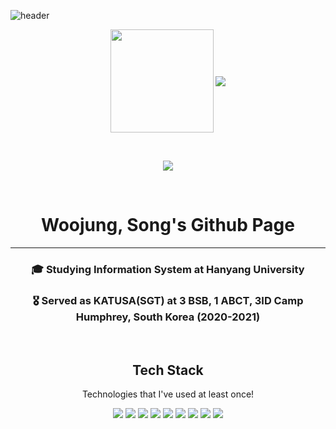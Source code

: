 
![header](https://capsule-render.vercel.app/api?type=waving&color=gradient&height=300&section=header&text=Welcome&fontSize=90&animation=fadeIn&fontcolor=auto)
<p align="center">
  <img align='center' src="https://github-readme-stats.vercel.app/api?username=opusdeisong" height="165">
  <img align='center' src="http://mazassumnida.wtf/api/v2/generate_badge?boj=opusdeisong">
</p>
<p>&nbsp;</p>
<p align="center">
  <img align='center' src="https://github-readme-stats.vercel.app/api/top-langs/?username=opusdeisong&layout=Demo&theme=dracula">
</p>
<p>&nbsp;</p>
<div align="center">   
  <h1>Woojung, Song's Github Page</h1>
  <hr>
  <h3>🎓 Studying Information System at Hanyang University</h3>
  <h3>🎖️ Served as KATUSA(SGT) at 3 BSB, 1 ABCT, 3ID Camp Humphrey, South Korea (2020-2021)</h3>
  <br>
  <h2>Tech Stack</h2>
  <p>Technologies that I've used at least once!</p>
  <img src="https://img.shields.io/badge/Python-3766AB?style=flat-square&logo=Python&logoColor=white"/> 
  <img src="https://img.shields.io/badge/C-A8B9CC?style=flat-square&logo=C&logoColor=white"/>
  <img src="https://img.shields.io/badge/C++-00599C?style=flat-square&logo=C%2B%2B&logoColor=white"/>
  <img src="https://img.shields.io/badge/Java-007396?style=flat-square&logo=Java&logoColor=white"/>
  <img src="https://img.shields.io/badge/JavaScript-F7DF1E?style=flat-square&logo=JavaScript&logoColor=black"/>
  <img src="https://img.shields.io/badge/CSS3-1572B6?style=flat-square&logo=CSS3&logoColor=white"/>
  <img src="https://img.shields.io/badge/ProcessingFoundation-006699?style=flat-square&logo=ProcessingFoundation&logoColor=white"/> 
  <img src="https://img.shields.io/badge/Markdown-000000?style=flat-square&logo=Markdown&logoColor=white"/> 
  <img src="https://img.shields.io/badge/HTML5-E34F26?style=flat-square&logo=HTML5&logoColor=white"/> 
</div>
